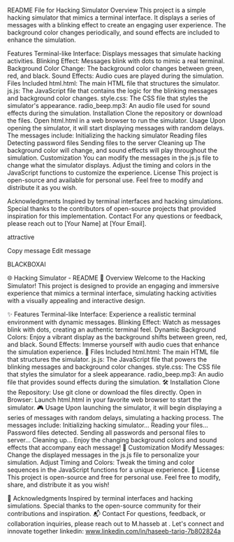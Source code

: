 README File for Hacking Simulator
Overview
This project is a simple hacking simulator that mimics a terminal interface. It displays a series of messages with a blinking effect to create an engaging user experience. The background color changes periodically, and sound effects are included to enhance the simulation.

Features
Terminal-like Interface: Displays messages that simulate hacking activities.
Blinking Effect: Messages blink with dots to mimic a real terminal.
Background Color Change: The background color changes between green, red, and black.
Sound Effects: Audio cues are played during the simulation.
Files Included
html.html: The main HTML file that structures the simulator.
js.js: The JavaScript file that contains the logic for the blinking messages and background color changes.
style.css: The CSS file that styles the simulator's appearance.
radio_beep.mp3: An audio file used for sound effects during the simulation.
Installation
Clone the repository or download the files.
Open html.html in a web browser to run the simulator.
Usage
Upon opening the simulator, it will start displaying messages with random delays.
The messages include:
Initializing the hacking simulator
Reading files
Detecting password files
Sending files to the server
Cleaning up
The background color will change, and sound effects will play throughout the simulation.
Customization
You can modify the messages in the js.js file to change what the simulator displays.
Adjust the timing and colors in the JavaScript functions to customize the experience.
License
This project is open-source and available for personal use. Feel free to modify and distribute it as you wish.

Acknowledgments
Inspired by terminal interfaces and hacking simulations.
Special thanks to the contributors of open-source projects that provided inspiration for this implementation.
Contact
For any questions or feedback, please reach out to [Your Name] at [Your Email].


attractive

Copy message
Edit message

BLACKBOXAI

🌐 Hacking Simulator - README
🚀 Overview
Welcome to the Hacking Simulator! This project is designed to provide an engaging and immersive experience that mimics a terminal interface, simulating hacking activities with a visually appealing and interactive design.

✨ Features
Terminal-like Interface: Experience a realistic terminal environment with dynamic messages.
Blinking Effect: Watch as messages blink with dots, creating an authentic terminal feel.
Dynamic Background Colors: Enjoy a vibrant display as the background shifts between green, red, and black.
Sound Effects: Immerse yourself with audio cues that enhance the simulation experience.
📁 Files Included
html.html: The main HTML file that structures the simulator.
js.js: The JavaScript file that powers the blinking messages and background color changes.
style.css: The CSS file that styles the simulator for a sleek appearance.
radio_beep.mp3: An audio file that provides sound effects during the simulation.
🛠️ Installation
Clone the Repository: Use git clone <repository-url> or download the files directly.
Open in Browser: Launch html.html in your favorite web browser to start the simulator.
🎮 Usage
Upon launching the simulator, it will begin displaying a series of messages with random delays, simulating a hacking process.
The messages include:
Initializing hacking simulator...
Reading your files...
Password files detected.
Sending all passwords and personal files to server...
Cleaning up...
Enjoy the changing background colors and sound effects that accompany each message!
🎨 Customization
Modify Messages: Change the displayed messages in the js.js file to personalize your simulation.
Adjust Timing and Colors: Tweak the timing and color sequences in the JavaScript functions for a unique experience.
📜 License
This project is open-source and free for personal use. Feel free to modify, share, and distribute it as you wish!

🙌 Acknowledgments
Inspired by terminal interfaces and hacking simulations.
Special thanks to the open-source community for their contributions and inspiration.
📬 Contact
For questions, feedback, or collaboration inquiries, please reach out to M.hasseb at . Let's connect and innovate together
linkedin: www.linkedin.com/in/haseeb-tariq-7b802824a
